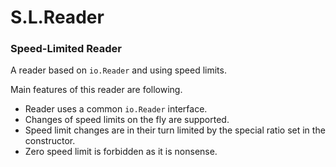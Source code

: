 # S.L.Reader
### Speed-Limited Reader

A reader based on `io.Reader` and using speed limits.  

Main features of this reader are following.  
* Reader uses a common `io.Reader` interface. 
* Changes of speed limits on the fly are supported. 
* Speed limit changes are in their turn limited by the special ratio set in the 
constructor. 
* Zero speed limit is forbidden as it is nonsense.
